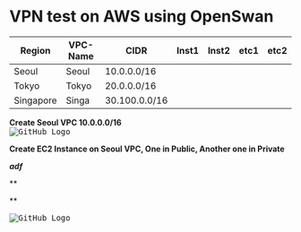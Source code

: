 # VPN test on AWS using OpenSwan

| Region    | VPC-Name | CIDR          | Inst1 | Inst2 | etc1 | etc2 |
| --------- | -------- | ------------- | ----- | ----- | ---- | ---- |
| Seoul     | Seoul    | 10.0.0.0/16   |       |       |      |      |
| Tokyo     | Tokyo    | 20.0.0.0/16   |       |       |      |      |
| Singapore | Singa    | 30.100.0.0/16 |       |       |      |      |


**Create Seoul VPC 10.0.0.0/16**  
<kbd> ![GitHub Logo](oracle-to-s3-datalake-images/1.png) </kbd>

**Create EC2 Instance on Seoul VPC, One in Public, Another one in Private**  

***adf***


**

**








<kbd> ![GitHub Logo](oracle-to-s3-datalake-images/24.png) </kbd>